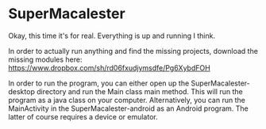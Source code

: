 SuperMacalester
===============

Okay, this time it's for real.  Everything is up and running I think.

In order to actually run anything and find the missing projects, download the missing modules here:
https://www.dropbox.com/sh/rd06fxudjymsdfe/Pg6XybdFOH

In order to run the program, you can either open up the SuperMacalester-desktop directory and run the Main class main method.  This will run the program as a java class on your computer.  Alternatively, you can run the MainActivity in the SuperMacalester-android as an Android program.  The latter of course requires a device or emulator.
